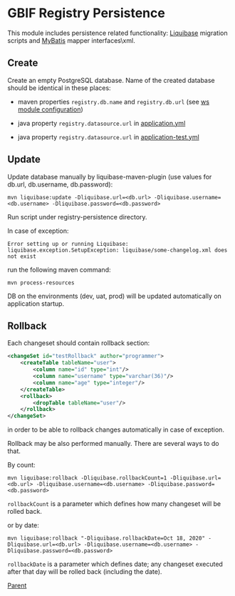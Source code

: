 # GBIF Registry Persistence

This module includes persistence related functionality: [Liquibase](https://www.liquibase.org/) migration scripts and [MyBatis](https://mybatis.org/mybatis-3/) mapper interfaces\xml.

## Create

Create an empty PostgreSQL database.
Name of the created database should be identical in these places:

 * maven properties `registry.db.name` and `registry.db.url` (see [ws module configuration](../registry-ws/README.md))

 * java property `registry.datasource.url` in [application.yml](../registry-ws/src/main/resources/application.yml)

 * java property `registry.datasource.url` in [application-test.yml](../registry-integration-tests/src/test/resources/application-test.yml)


## Update
Update database manually by liquibase-maven-plugin (use values for db.url, db.username, db.password):

```commandline
mvn liquibase:update -Dliquibase.url=<db.url> -Dliquibase.username=<db.username> -Dliquibase.password=<db.password>
```

Run script under registry-persistence directory.

In case of exception:

```
Error setting up or running Liquibase: liquibase.exception.SetupException: liquibase/some-changelog.xml does not exist
```

run the following maven command:

```commandline
mvn process-resources
```

DB on the environments (dev, uat, prod) will be updated automatically on application startup.

## Rollback

Each changeset should contain rollback section:

```xml
<changeSet id="testRollback" author="programmer">
    <createTable tableName="user">
        <column name="id" type="int"/>
        <column name="username" type="varchar(36)"/>
        <column name="age" type="integer"/>
    </createTable>
    <rollback>
        <dropTable tableName="user"/>
    </rollback>
</changeSet>
```

in order to be able to rollback changes automatically in case of exception.

Rollback may be also performed manually. There are several ways to do that.

By count:

```commandline
mvn liquibase:rollback -Dliquibase.rollbackCount=1 -Dliquibase.url=<db.url> -Dliquibase.username=<db.username> -Dliquibase.password=<db.password>
```

`rollbackCount` is a parameter which defines how many changeset will be rolled back.


or by date:

```commandline
mvn liquibase:rollback "-Dliquibase.rollbackDate=Oct 18, 2020" -Dliquibase.url=<db.url> -Dliquibase.username=<db.username> -Dliquibase.password=<db.password>
```

`rollbackDate` is a parameter which defines date; any changeset executed after that day will be rolled back (including the date).

[Parent](../README.md)
